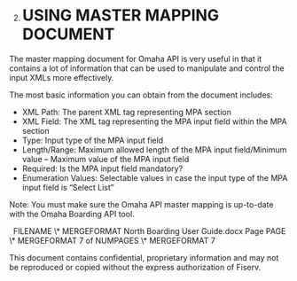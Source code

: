 ﻿
2. # **USING MASTER MAPPING DOCUMENT**
The master mapping document for Omaha API is very useful in that it contains a lot of information that can be used to manipulate and control the input XMLs more effectively.

The most basic information you can obtain from the document includes:

- XML Path: The parent XML tag representing MPA section
- XML Field: The XML tag representing the MPA input field within the MPA section
- Type: Input type of the MPA input field
- Length/Range: Maximum allowed length of the MPA input field/Minimum value – Maximum value of the MPA input field
- Required: Is the MPA input field mandatory?
- Enumeration Values: Selectable values in case the input type of the MPA input field is “Select List”

Note: You must make sure the Omaha API master mapping is up-to-date with the Omaha Boarding API tool. 


` `FILENAME   \\* MERGEFORMAT North Boarding User Guide.docx		Page  PAGE   \\* MERGEFORMAT 7 of  NUMPAGES   \\* MERGEFORMAT 7

This document contains confidential, proprietary information and may not be reproduced or copied without the express authorization of Fiserv. 

